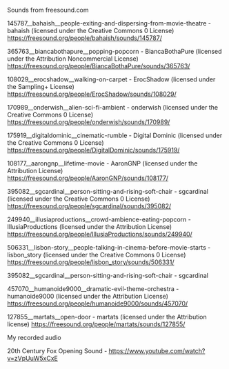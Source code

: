 Sounds from freesound.com

145787__bahaish__people-exiting-and-dispersing-from-movie-theatre - bahaish (licensed under the Creative Commons 0 License) https://freesound.org/people/bahaish/sounds/145787/


365763__biancabothapure__popping-popcorn - BiancaBothaPure (licensed under the Attribution Noncommercial License) https://freesound.org/people/BiancaBothaPure/sounds/365763/


108029__erocshadow__walking-on-carpet - ErocShadow (licensed under the Sampling+ License) https://freesound.org/people/ErocShadow/sounds/108029/


170989__onderwish__alien-sci-fi-ambient - onderwish (licensed under the Creative Commons 0 License) https://freesound.org/people/onderwish/sounds/170989/


175919__digitaldominic__cinematic-rumble - Digital Dominic (licensed under the Creative Commons 0 License) https://freesound.org/people/DigitalDominic/sounds/175919/


108177__aarongnp__lifetime-movie - AaronGNP (licensed under the Attribution License) https://freesound.org/people/AaronGNP/sounds/108177/


395082__sgcardinal__person-sitting-and-rising-soft-chair - sgcardinal (licensed under the Creative Commons 0 License) https://freesound.org/people/sgcardinal/sounds/395082/


249940__illusiaproductions__crowd-ambience-eating-popcorn - IllusiaProductions (licensed under the Attribution License) https://freesound.org/people/IllusiaProductions/sounds/249940/


506331__lisbon-story__people-talking-in-cinema-before-movie-starts - lisbon_story (licensed under the Creative Commons 0 License) https://freesound.org/people/lisbon_story/sounds/506331/

395082__sgcardinal__person-sitting-and-rising-soft-chair - sgcardinal

457070__humanoide9000__dramatic-evil-theme-orchestra - humanoide9000 (licensed under the Attribution License) https://freesound.org/people/humanoide9000/sounds/457070/

127855__martats__open-door - martats (licensed under the Attribution license) https://freesound.org/people/martats/sounds/127855/

My recorded audio

20th Century Fox Opening Sound - https://www.youtube.com/watch?v=zVpUuW5xCxE
